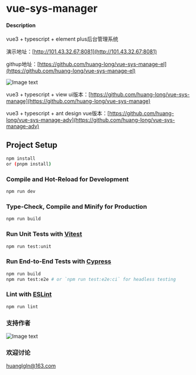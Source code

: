 # vue-sys-manager

#### Description
vue3 + typescript + element plus后台管理系统

演示地址：[http://101.43.32.67:8081](http://101.43.32.67:8081)

githup地址：[https://github.com/huang-long/vue-sys-manage-el](https://github.com/huang-long/vue-sys-manage-el)

![Image text](https://gitee.com/huanglgln/vue-sys-manage/raw/master/src/images/page.jpg)

vue3 + typescript + view ui版本：[https://github.com/huang-long/vue-sys-manage](https://github.com/huang-long/vue-sys-manage)

vue3 + typescript + ant design vue版本：[https://github.com/huang-long/vue-sys-manage-adv](https://github.com/huang-long/vue-sys-manage-adv)
## Project Setup

```sh
npm install
or (pnpm install)
```

### Compile and Hot-Reload for Development

```sh
npm run dev
```

### Type-Check, Compile and Minify for Production

```sh
npm run build
```

### Run Unit Tests with [Vitest](https://vitest.dev/)

```sh
npm run test:unit
```

### Run End-to-End Tests with [Cypress](https://www.cypress.io/)

```sh
npm run build
npm run test:e2e # or `npm run test:e2e:ci` for headless testing
```

### Lint with [ESLint](https://eslint.org/)

```sh
npm run lint
```

### 支持作者

![Image text](https://gitee.com/huanglgln/vue-sys-manage/raw/master/src/images/shoukuanma.png)

### 欢迎讨论

huanglgln@163.com
